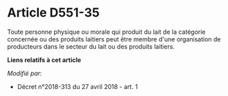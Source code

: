 # Article D551-35

Toute personne physique ou morale qui produit du lait de la catégorie concernée ou des produits laitiers peut être membre
d'une organisation de producteurs dans le secteur du lait ou des produits laitiers.

**Liens relatifs à cet article**

_Modifié par_:

  - Décret n°2018-313 du 27 avril 2018 - art. 1
